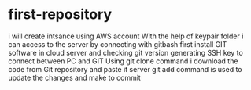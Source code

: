 # first-repository
i will create intsance using AWS account
With the help of keypair folder i can access to the server by connecting with gitbash
first install GIT software in cloud server and checking git version
generating SSH key to connect between PC and GIT
Using git clone command i download the code from Git repository and paste it server
git add command is used to update the changes and make to commit

